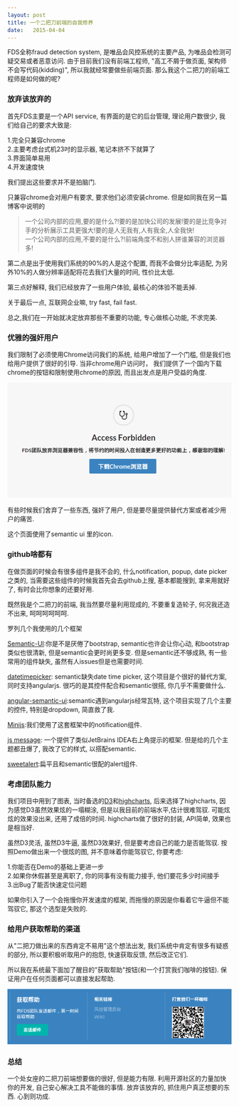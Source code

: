 ```yaml
---
layout: post
title: 一个二把刀前端的自我修养
date:   2015-04-04
---
```


FDS全称fraud detection system, 是唯品会风控系统的主要产品, 为唯品会检测可疑交易或者恶意访问.
由于目前我们没有前端工程师, "高工不屑于做页面, 架构师不会写代码(kidding)", 所以我就经常要做些前端页面.
那么我这个二把刀的前端工程师是如何做的呢?

### 放弃该放弃的

首先FDS主要是一个API service, 有界面的是它的后台管理, 理论用户数很少, 我们给自己的要求大致是:

1.完全只兼容chrome  
2.主要考虑台式机23吋的显示器, 笔记本挤不下就算了  
3.界面简单易用  
4.开发速度快

我们提出这些要求并不是拍脑门.

只兼容chrome会对用户有要求, 要求他们必须安装chrome. 但是如同我在另一篇博客中说明的

>一个公司内部的应用,要的是什么?!要的是加快公司的发展!要的是比竞争对手的分析展示工具更强大!要的是人无我有,人有我全,人全我快!  
一个公司内部的应用,不要的是什么?!前端角度不和别人拼谁兼容的浏览器多!

第二点是出于使用我们系统的90%的人是这个配置, 而我不会做分比率适配, 为另外10%的人做分辨率适配将花去我们大量的时间, 性价比太低.

第三点好解释, 我们已经放弃了一些用户体验, 最核心的体验不能丢掉.

关于最后一点, 互联网企业嘛, try fast, fail fast.

总之,我们在一开始就决定放弃那些不重要的功能, 专心做核心功能, 不求完美.

### 优雅的强奸用户

我们限制了必须使用Chrome访问我们的系统, 给用户增加了一个门槛, 但是我们也给用户提供了很好的引导. 当非chrome用户访问时，
我们提供了一个国内下载chrome的按钮和限制使用chrome的原因, 而且出发点是用户受益的角度.

<img src="/images/posts/fds_s_1.png"/>

有些时候我们舍弃了一些东西, 强奸了用户, 但是要尽量提供替代方案或者减少用户的痛苦.

这个页面使用了semantic ui 里的icon.

### github啥都有

在做页面的时候会有很多组件是我不会的, 什么notification, popup, date picker之类的, 当需要这些组件的时候我首先会去github上搜,
基本都能搜到, 拿来用就好了, 有时会比你想象的还要好用.

既然我是个二把刀的前端, 我当然要尽量利用现成的, 不要重复造轮子, 何况我还造不出来, 呵呵呵呵呵呵.

罗列几个我使用的几个框架

[Semantic-UI](http://semantic-ui.com):你是不是厌倦了bootstrap, semantic也许会让你心动, 和bootstrap类似也很清新, 但是semantic会更时尚更多变.
但是semantic还不够成熟, 有一些常用的组件缺失, 虽然有人issues但是也需要时间.

[datetimepicker](https://github.com/xdan/datetimepicker): semantic缺失date time picker, 这个项目是个很好的替代方案,
同时支持angularjs. 很巧的是其控件配合和semantic很搭, 你几乎不需要做什么.

[angular-semantic-ui](https://github.com/angularify/angular-semantic-ui):semantic遇到angularjs经常瓦特,
这个项目实现了几个主要的控件, 特别是dropdown, 简直救了我.

[Minijs](http://www.minijs.com/):我们使用了这套框架中的notification组件.

[js message](http://dhtmlx.github.io/message/): 一个提供了类似JetBrains IDEA右上角提示的框架.
但是给的几个主题都丑爆了, 我改了它的样式, 以搭配semantic.

[sweetalert](http://tristanedwards.me/sweetalert):扁平且和semantic很配的alert组件.

### 考虑团队能力

我们项目中用到了图表, 当时备选的[D3](http://d3js.org/)和[highcharts](http://www.highcharts.com/),
后来选择了highcharts, 因为感觉D3虽然效果炫的一塌糊涂, 但是以我目前的前端水平,估计很难驾驭. 可能炫炫的效果没出来, 还用了成倍的时间.
highcharts做了很好的封装, API简单, 效果也是相当好.

虽然D3灵活, 虽然D3牛逼, 虽然D3效果好, 但是要考虑自己的能力是否能驾驭. 按照Demo做出来一个很炫的图, 并不意味着你能驾驭它, 你要考虑:

1.你能否在Demo的基础上更进一步  
2.如果你休假甚至是离职了, 你的同事有没有能力接手, 他们要花多少时间接手  
3.出Bug了能否快速定位问题  

如果你引入了一个会拖慢你开发速度的框架, 而拖慢的原因是你看着它牛逼但不能驾驭它, 那这个选型是失败的.

### 给用户获取帮助的渠道

从"二把刀做出来的东西肯定不易用"这个想法出发, 我们系统中肯定有很多有疑惑的部分, 所以要积极听取用户的抱怨,
快速获取反馈, 然后改正它们.

所以我在系统最下面加了醒目的"获取帮助"按钮(和一个打赏我们咖啡的按钮). 保证用户在任何页面都可以直接发起帮助.

<img src="/images/posts/fds_s_2.png"/>

### 总结

一个处女座的二把刀前端想要做的很好, 但是能力有限. 利用开源社区的力量加快你的开发, 自己安心解决工具不能做的事情. 
放弃该放弃的, 抓住用户真正想要的东西. 心到则功成.
